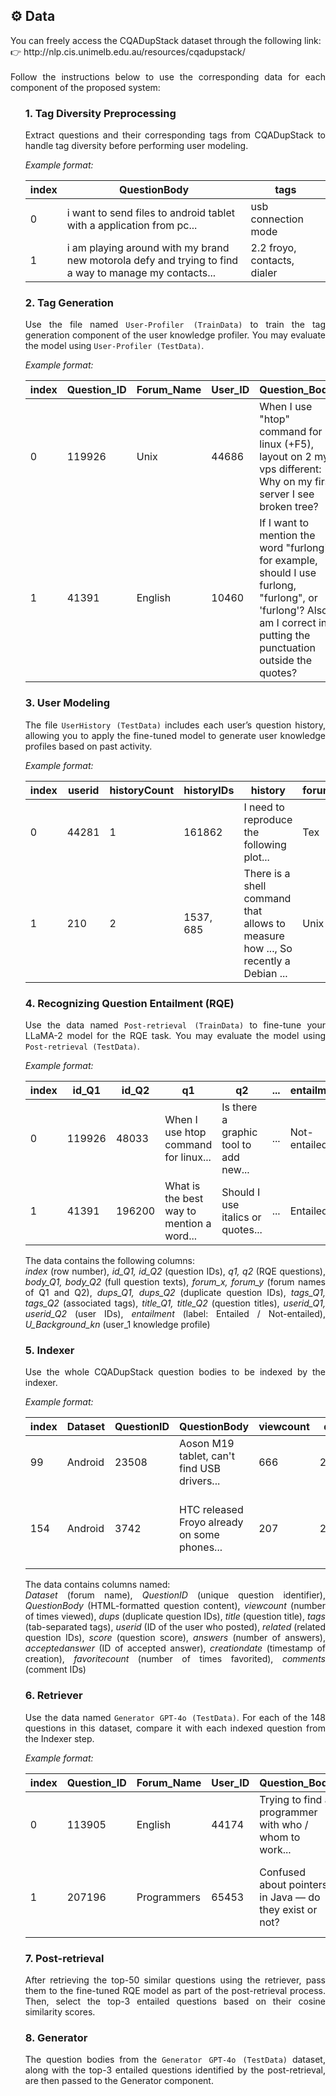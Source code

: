 ## ⚙️ Data
<p align="justify">
You can freely access the CQADupStack dataset through the following link:<br>
👉 http://nlp.cis.unimelb.edu.au/resources/cqadupstack/ <br><br>
Follow the instructions below to use the corresponding data for each component of the proposed system:<br>
</p>
  <ul> <h3> 1. Tag Diversity Preprocessing </h3>
<p align="justify">Extract questions and their corresponding tags from CQADupStack to handle tag diversity before performing user modeling.</p>
    <i>Example format:</i>
    
index | QuestionBody                                                                                                                   | tags
------|----------------------------------------------------------------------------------------------------------------------------------|----------------------------
0     | i want to send files to android tablet with a application from pc...                                                           | usb connection mode
1     | i am playing around with my brand new motorola defy and trying to find a way to manage my contacts...                          | 2.2 froyo, contacts, dialer
  </ul>
  <ul> <h3> 2. Tag Generation </h3>
<p align="justify">Use the file named <code>User-Profiler (TrainData)</code> to train the tag generation component of the user knowledge profiler.
You may evaluate the model using <code>User-Profiler (TestData)</code>.</p>
    <i>Example format:</i>
    
| index | Question_ID | Forum_Name | User_ID | Question_Body                                                                                                                                       | Tags                         |
|-------|-------------|------------|---------|----------------------------------------------------------------------------------------------------------------------------------------------------|------------------------------|
| 0     | 119926      | Unix       | 44686   | When I use "htop" command for linux (+F5), layout on 2 my vps different: Why on my first server I see broken tree?                                 | command-line terminal        |
| 1     | 41391       | English    | 10460   | If I want to mention the word "furlong", for example, should I use furlong, "furlong", or 'furlong'? Also, am I correct in putting the punctuation outside the quotes? | punctuation quotations italics |

</ul>
<ul> <h3> 3. User Modeling </h3>
<p align="justify">The file <code>UserHistory (TestData)</code> includes each user’s question history, allowing you to apply the fine-tuned model to generate user knowledge profiles based on past activity.</p>
    <i>Example format:</i>
    
index | userid | historyCount | historyIDs | history                                                                                       | forum
------|--------|--------------|------------|-----------------------------------------------------------------------------------------------|--------
0     | 44281  | 1            | 161862     | I need to reproduce the following plot...                                                     | Tex
1     | 210    | 2            | 1537, 685  | There is a shell command that allows to measure how ..., So recently a Debian ...             | Unix
</ul>
<ul> <h3> 4. Recognizing Question Entailment (RQE)</h3>
<p align="justify">Use the data named <code>Post-retrieval (TrainData)</code> to fine-tune your LLaMA-2 model for the RQE task. You may evaluate the model using <code>Post-retrieval (TestData)</code>.</p>
    <i>Example format:</i>
    
index | id_Q1 | id_Q2  | q1                                                         | q2                                      | ... | entailment | U_Background_kn
------|-------|--------|-------------------------------------------------------------|-----------------------------------------|-----|------------|-----------------
0     | 119926| 48033  | When I use htop command for linux...                        | Is there a graphic tool to add new...   | ... | Not-entailed | linux, bash...
1     | 41391 | 196200 | What is the best way to mention a word...                   | Should I use italics or quotes...       | ... | Entailed     | meaning, word...

<p align="justify">The data contains the following columns: <br>
<i>index</i> (row number), <i>id_Q1, id_Q2</i> (question IDs), <i>q1, q2</i> (RQE questions), <i>body_Q1, body_Q2</i> (full question texts), <i>forum_x, forum_y</i> (forum names of Q1 and Q2), <i>dups_Q1, dups_Q2</i> (duplicate question IDs), <i>tags_Q1, tags_Q2</i> (associated tags), <i>title_Q1, title_Q2</i> (question titles), <i>userid_Q1, userid_Q2</i> (user IDs), <i>entailment</i> (label: Entailed / Not-entailed), <i>U_Background_kn</i> (user_1 knowledge profile)
</p></ul>
<ul> <h3>5. Indexer</h3>
<p align="justify">Use the whole CQADupStack question bodies to be indexed by the indexer.</p>
    <i>Example format:</i>
    
| index | Dataset | QuestionID | QuestionBody                                       | viewcount | dups  | title                                               | tags                   | userid | related | score | answers   | acceptedanswer | creationdate           | favoritecount | comments       |
|-------|---------|------------|----------------------------------------------------|-----------|-------|------------------------------------------------------|------------------------|--------|---------|-------|-----------|----------------|------------------------|---------------|----------------|
| 99    | Android | 23508      | Aoson M19 tablet, can't find USB drivers...       | 666       | 23449 | Aoson M19 -- Device Drivers                          | usb-drivers            | 15384  | 23449   | -1    | 23509     | 23509          | 2012-05-25T14:51:57.187 | 0             | 27690 27691     |
| 154   | Android | 3742       | HTC released Froyo already on some phones...      | 207       | 2696  | Upgrade HTC Legend to Froyo without waiting?        | 2.2-froyo htc-legend   | 366    |         | 2     | 3744 4822 | 4822           | 2010-12-16T21:22:09.140 | 0             |                |


<p align="justify">The data contains columns named:<br>
<i>Dataset</i> (forum name), <i>QuestionID</i> (unique question identifier), <i>QuestionBody</i> (HTML-formatted question content), <i>viewcount</i> (number of times viewed), <i>dups</i> (duplicate question IDs), <i>title</i> (question title), <i>tags</i> (tab-separated tags), <i>userid</i> (ID of the user who posted), <i>related</i> (related question IDs), <i>score</i> (question score), <i>answers</i> (number of answers), <i>acceptedanswer</i> (ID of accepted answer), <i>creationdate</i> (timestamp of creation), <i>favoritecount</i> (number of times favorited), <i>comments</i> (comment IDs)
</p>
</ul>
<ul> <h3> 6. Retriever </h3>
<p align="justify">Use the data named <code>Generator GPT-4o (TestData)</code>. For each of the 148 questions in this dataset, compare it with each indexed question from the Indexer step.</p>
    <i>Example format:</i>
    
| index | Question_ID | Forum_Name  | User_ID | Question_Body                                           | Duplicate_Questions | Tags                          | Accepted_Answer_ID | Accepted_Answer_Body                                                                                                                |
|-------|-------------|-------------|---------|----------------------------------------------------------|---------------------|-------------------------------|--------------------|------------------------------------------------------------------------------------------------------------------------------------|
| 0     | 113905      | English     | 44174   | Trying to find a programmer with who / whom to work...   | 56                  | word-choice grammaticality    | 113906             | "With whom" is correct, but most say: "a programmer that I can collaborate with."                                                 |
| 1     | 207196      | Programmers | 65453   | Confused about pointers in Java — do they exist or not?  | 141834 195337       | java pointers                 | 207225             | Java uses references which are pointer-like, but not in the C/C++ sense. It's a restricted, abstracted implementation detail.     |

</ul>

<ul> <h3> 7. Post-retrieval </h3>
<p align="justify">After retrieving the top-50 similar questions using the retriever, pass them to the fine-tuned RQE model as part of the post-retrieval process. Then, select the top-3 entailed questions based on their cosine similarity scores.</p>
</ul>

<ul>  <h3> 8. Generator </h3>
<p align="justify">The question bodies from the <code>Generator GPT-4o (TestData)</code> dataset, along with the top-3 entailed questions identified by the post-retrieval, are then passed to the Generator component.
</p></ul>

